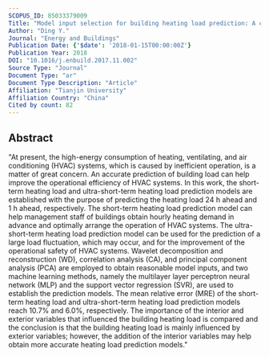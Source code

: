 ```yaml
---
SCOPUS_ID: 85033379009
Title: "Model input selection for building heating load prediction: A case study for an office building in Tianjin"
Author: "Ding Y."
Journal: "Energy and Buildings"
Publication Date: {'$date': '2018-01-15T00:00:00Z'}
Publication Year: 2018
DOI: "10.1016/j.enbuild.2017.11.002"
Source Type: "Journal"
Document Type: "ar"
Document Type Description: "Article"
Affiliation: "Tianjin University"
Affiliation Country: "China"
Cited by count: 82
---
```


## Abstract
"At present, the high-energy consumption of heating, ventilating, and air conditioning (HVAC) systems, which is caused by inefficient operation, is a matter of great concern. An accurate prediction of building load can help improve the operational efficiency of HVAC systems. In this work, the short-term heating load and ultra-short-term heating load prediction models are established with the purpose of predicting the heating load 24 h ahead and 1 h ahead, respectively. The short-term heating load prediction model can help management staff of buildings obtain hourly heating demand in advance and optimally arrange the operation of HVAC systems. The ultra-short-term heating load prediction model can be used for the prediction of a large load fluctuation, which may occur, and for the improvement of the operational safety of HVAC systems. Wavelet decomposition and reconstruction (WD), correlation analysis (CA), and principal component analysis (PCA) are employed to obtain reasonable model inputs, and two machine learning methods, namely the multilayer layer perceptron neural network (MLP) and the support vector regression (SVR), are used to establish the prediction models. The mean relative error (MRE) of the short-term heating load and ultra-short-term heating load prediction models reach 10.7% and 6.0%, respectively. The importance of the interior and exterior variables that influenced the building heating load is compared and the conclusion is that the building heating load is mainly influenced by exterior variables; however, the addition of the interior variables may help obtain more accurate heating load prediction models."
